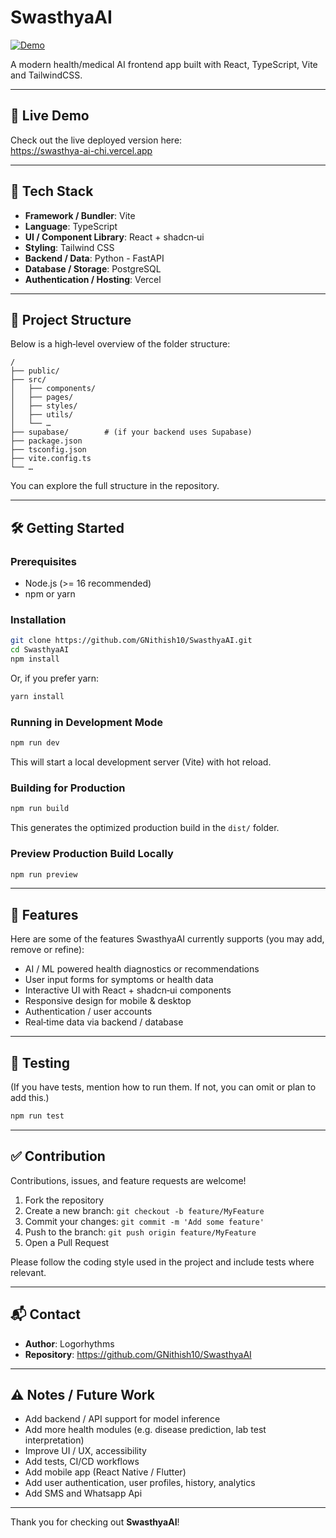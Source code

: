 # SwasthyaAI  

[![Demo](https://img.shields.io/badge/Demo‑Live‑Application-blue.svg)](https://swasthya-ai-chi.vercel.app)  

A modern health/medical AI frontend app built with React, TypeScript, Vite and TailwindCSS.  

---

## 🚀 Live Demo  

Check out the live deployed version here:  
https://swasthya-ai-chi.vercel.app  

---

## 🧱 Tech Stack  

- **Framework / Bundler**: Vite  
- **Language**: TypeScript  
- **UI / Component Library**: React + shadcn‑ui  
- **Styling**: Tailwind CSS  
- **Backend / Data**: Python - FastAPI 
- **Database / Storage**: PostgreSQL
- **Authentication / Hosting**: Vercel  

---

## 📁 Project Structure  

Below is a high‑level overview of the folder structure:

```
/
├── public/  
├── src/  
│   ├── components/  
│   ├── pages/  
│   ├── styles/  
│   ├── utils/  
│   └── …  
├── supabase/        # (if your backend uses Supabase)  
├── package.json  
├── tsconfig.json  
├── vite.config.ts  
└── …  
```

You can explore the full structure in the repository.

---

## 🛠️ Getting Started  

### Prerequisites  

- Node.js (>= 16 recommended)  
- npm or yarn  

### Installation  

```bash
git clone https://github.com/GNithish10/SwasthyaAI.git  
cd SwasthyaAI  
npm install  
```

Or, if you prefer yarn:

```bash
yarn install  
```

### Running in Development Mode  

```bash
npm run dev
```

This will start a local development server (Vite) with hot reload.

### Building for Production  

```bash
npm run build
```

This generates the optimized production build in the `dist/` folder.

### Preview Production Build Locally  

```bash
npm run preview
```

---

## 🧩 Features  

Here are some of the features SwasthyaAI currently supports (you may add, remove or refine):

- AI / ML powered health diagnostics or recommendations  
- User input forms for symptoms or health data  
- Interactive UI with React + shadcn‑ui components  
- Responsive design for mobile & desktop  
- Authentication / user accounts  
- Real‑time data via backend / database  

---

## 🧪 Testing  

(If you have tests, mention how to run them. If not, you can omit or plan to add this.)

```bash
npm run test
```

---

## ✅ Contribution  

Contributions, issues, and feature requests are welcome!  

1. Fork the repository  
2. Create a new branch: `git checkout -b feature/MyFeature`  
3. Commit your changes: `git commit -m 'Add some feature'`  
4. Push to the branch: `git push origin feature/MyFeature`  
5. Open a Pull Request  

Please follow the coding style used in the project and include tests where relevant.

---

## 📬 Contact  

- **Author**: Logorhythms  
- **Repository**: https://github.com/GNithish10/SwasthyaAI  

---

## ⚠️ Notes / Future Work  

- Add backend / API support for model inference  
- Add more health modules (e.g. disease prediction, lab test interpretation)  
- Improve UI / UX, accessibility  
- Add tests, CI/CD workflows  
- Add mobile app (React Native / Flutter)  
- Add user authentication, user profiles, history, analytics
- Add SMS and Whatsapp Api

---

Thank you for checking out **SwasthyaAI**!  
